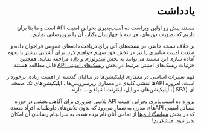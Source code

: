 <div dir="rtl" align='right'>

یادداشت
=======================

مستند پیش رو اولین ویراست ده ‌‌آسیب‌پذیری بحرانی امنیت API است و ما بنا برآن داریم که بصورت دوره‌ای، هر سه یا چهارسال یکبار، آن را بروزرسانی نماییم.

بر خلاف نسخه حاضر، در نسخه‌های آتی برای دریافت داده‌های عمومی فراخوان داده و صنعت امنیت سایبری را نیز در تلاش خود سهیم خواهیم کرد. برای آشنایی بیشتر با نحوه آماده سازی این مستند می‌توانید به بخش [متدولوژی و داده][1] مراجعه نمایید. همچنین جزئیات ریسک‌های امنیتی مرتبط در بخش [ریسک‌‌‌های امنیتی API][2] قابل مطالعه هستند.

فهم تغییرات اساسی در معماری اپلیکیشن‌ها در سالیان گذشته از اهمیت زیادی برخوردار است. امروره APIها نقشی کلیدی در معماری ریزسرویس‌ها ، اپلیکیشن‌های تک صفحه ای (SPA )، اپلیکیشن‌های موبایل، اینترنت اشیاء و ... دارند.

پروژه ده آسیب‌پذیری بحرانی امنیت API تلاشی ضروری برای آگاهی بخشی در حوزه مسائل امنیتی APIهای مدرن به شمار می‌رود که بدون تلاش‌های داوطلبانه افراد متعدد، که در بخش [سپاسگزاری‌ها][3] از تمامی آنان نام برده شده، به سرانجام رساندن آن امکان پذیر نبود. متشکریم!



[1]: ./0xd0-about-data.md
[2]: ./0x10-api-security-risks.md
[3]: ./0xd1-acknowledgments.md

</div>
